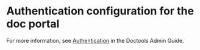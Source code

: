 # Authentication configuration for the doc portal

For more information, see [Authentication](https://doctools.dev.ccs.guidewire.net/doctools-admin-guide/c_authentication.html)
in the Doctools Admin Guide.
